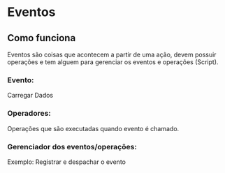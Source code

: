 # Eventos

## Como funciona

Eventos são coisas que acontecem a partir de uma ação, devem possuir operações e tem alguem para gerenciar os eventos e operações (Script).

### Evento:

Carregar Dados

### Operadores: 

Operações que são executadas quando evento é chamado.

### Gerenciador dos eventos/operações:

Exemplo: Registrar e despachar o evento